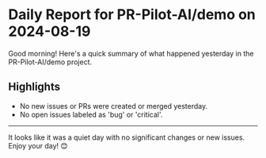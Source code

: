 # Daily Report for PR-Pilot-AI/demo on 2024-08-19

Good morning! Here's a quick summary of what happened yesterday in the PR-Pilot-AI/demo project.

## Highlights
- No new issues or PRs were created or merged yesterday.
- No open issues labeled as 'bug' or 'critical'.

---

It looks like it was a quiet day with no significant changes or new issues. Enjoy your day! 😊